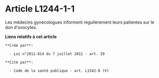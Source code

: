 # Article L1244-1-1

Les médecins gynécologues informent régulièrement leurs patientes sur le don d'ovocytes.

**Liens relatifs à cet article**

	**Créé par**:

	  - Loi n°2011-814 du 7 juillet 2011 - art. 29

	**Cité par**:

	  - Code de la santé publique - art. L1542-8 (V)
